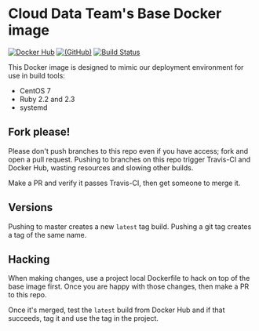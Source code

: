 # Cloud Data Team's Base Docker image

[![Docker Hub](https://img.shields.io/docker/pulls/acquia/cloud-data-base.svg?label=Docker%20Hub)](https://hub.docker.com/r/acquia/cloud-data-base/)
[![(GitHub)](https://img.shields.io/github/commits-since/acquia/cloud-data-base/df20c13.svg?style=social&label=GitHub)](https://github.com/acquia/cloud-data-base)
[![Build Status](https://travis-ci.org/acquia/cloud-data-base.svg?branch=master)](https://travis-ci.org/acquia/cloud-data-base)

This Docker image is designed to mimic our deployment environment for use in
build tools:

- CentOS 7
- Ruby 2.2 and 2.3
- systemd

## Fork please!

Please don't push branches to this repo even if you have access; fork and open
a pull request. Pushing to branches on this repo trigger Travis-CI and Docker
Hub, wasting resources and slowing other builds.

Make a PR and verify it passes Travis-CI, then get someone to merge it.

## Versions

Pushing to master creates a new `latest` tag build. Pushing a git tag creates
a tag of the same name.

## Hacking

When making changes, use a project local Dockerfile to hack on top of the base
image first. Once you are happy with those changes, then make a PR to this repo.

Once it's merged, test the `latest` build from Docker Hub and if that succeeds,
tag it and use the tag in the project.
